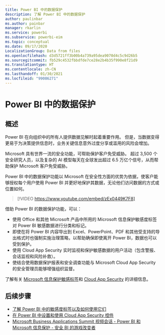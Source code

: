```yaml
---
title: Power BI 中的数据保护
description: 了解 Power BI 中的数据保护
author: paulinbar
ms.author: painbar
manager: rkarlin
ms.service: powerbi
ms.subservice: powerbi-eim
ms.topic: conceptual
ms.date: 09/17/2020
LocalizationGroup: Data from files
ms.openlocfilehash: d3d5721ff3b00b4a739a95dea9070d4c5c9d26b5
ms.sourcegitcommit: fb529c4532fbbdfde7ce28e2b4b35f990e8f21d9
ms.translationtype: HT
ms.contentlocale: zh-CN
ms.lasthandoff: 01/30/2021
ms.locfileid: "99086271"
---
```

# <a name="data-protection-in-power-bi"></a>Power BI 中的数据保护

## <a name="overview"></a>概述

Power BI 在向组织中的所有人提供数据见解时起着重要作用。 但是，当数据变得更易于为决策提供信息时，业务关键信息意外过度分享或滥用的风险会增加。

Microsoft 具有世界一流的安全功能，可帮助保护客户免受威胁。 超过 3,500 个安全研究人员，以及复杂的 AI 模型每天在全球发出超过 6.5 万亿个信号，从而帮助保护 Microsoft 客户免受威胁。

Power BI 中的数据保护功能以 Microsoft 在安全性方面的优势为依据，使客户能够授权每个用户使用 Power BI 并更好地保护其数据，无论他们访问数据的方式或位置如何。


>[!VIDEO https://www.youtube.com/embed/zEx0449K7F8]

借助 Power BI 的数据保护功能，可以：

* 使用 Office 和其他 Microsoft 产品中所用的 Microsoft 信息保护敏感度标签对 Power BI 敏感数据进行分类和标记。  
* 即使在将 Power BI 内容导出到 Excel、PowerPoint、PDF 和其他受支持的导出格式时也强制实施治理策略，以帮助确保即使离开 Power BI，数据也可以受到保护。
* 使用 Cloud App Security 实时监视和保护敏感数据的用户活动（包含警报、会话监视和风险补救）。
* 使结合使用数据保护报表和安全调查功能与 Microsoft Cloud App Security 的安全管理员能够增强组织监督。

了解有关 [Microsoft 信息保护敏感标签](/microsoft-365/compliance/sensitivity-labels)和 [Cloud App Security](/cloud-app-security/what-is-cloud-app-security) 的详细信息。


## <a name="next-steps"></a>后续步骤

* [了解 Power BI 中的敏感度标签以及如何使用它们](service-security-sensitivity-label-overview.md)
* [在 Power BI 中设置和使用 Cloud App Security 控件](service-security-using-microsoft-cloud-app-security-controls.md)
* [Microsoft Business Applications Summit 视频会话 - Power BI 和 Microsoft 信息保护 - 安全 BI 的游戏改变者](https://mymbas.microsoft.com/sessions/f30c8368-6590-4be3-80d4-2bc677f596a4?source=sessions)